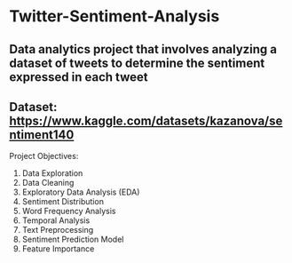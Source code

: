 # Twitter-Sentiment-Analysis
## Data analytics project that involves analyzing a dataset of tweets to determine the sentiment expressed in each tweet

## Dataset: https://www.kaggle.com/datasets/kazanova/sentiment140

Project Objectives:
1. Data Exploration
2. Data Cleaning
3. Exploratory Data Analysis (EDA)
4. Sentiment Distribution
5. Word Frequency Analysis
6. Temporal Analysis
7. Text Preprocessing
8. Sentiment Prediction Model
9. Feature Importance


